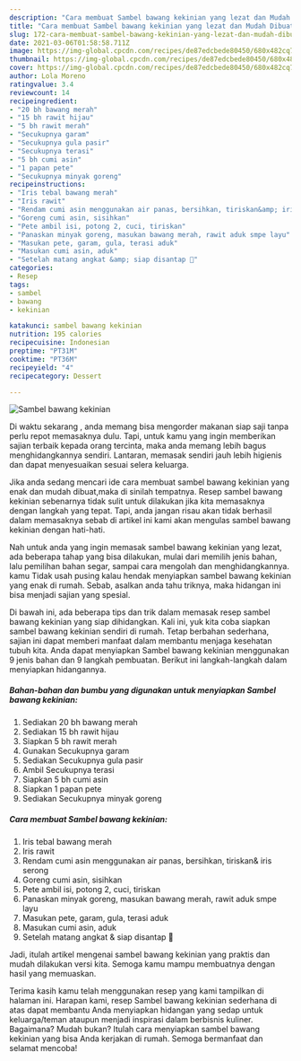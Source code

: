 ```yaml
---
description: "Cara membuat Sambel bawang kekinian yang lezat dan Mudah Dibuat"
title: "Cara membuat Sambel bawang kekinian yang lezat dan Mudah Dibuat"
slug: 172-cara-membuat-sambel-bawang-kekinian-yang-lezat-dan-mudah-dibuat
date: 2021-03-06T01:58:58.711Z
image: https://img-global.cpcdn.com/recipes/de87edcbede80450/680x482cq70/sambel-bawang-kekinian-foto-resep-utama.jpg
thumbnail: https://img-global.cpcdn.com/recipes/de87edcbede80450/680x482cq70/sambel-bawang-kekinian-foto-resep-utama.jpg
cover: https://img-global.cpcdn.com/recipes/de87edcbede80450/680x482cq70/sambel-bawang-kekinian-foto-resep-utama.jpg
author: Lola Moreno
ratingvalue: 3.4
reviewcount: 14
recipeingredient:
- "20 bh bawang merah"
- "15 bh rawit hijau"
- "5 bh rawit merah"
- "Secukupnya garam"
- "Secukupnya gula pasir"
- "Secukupnya terasi"
- "5 bh cumi asin"
- "1 papan pete"
- "Secukupnya minyak goreng"
recipeinstructions:
- "Iris tebal bawang merah"
- "Iris rawit"
- "Rendam cumi asin menggunakan air panas, bersihkan, tiriskan&amp; iris serong"
- "Goreng cumi asin, sisihkan"
- "Pete ambil isi, potong 2, cuci, tiriskan"
- "Panaskan minyak goreng, masukan bawang merah, rawit aduk smpe layu"
- "Masukan pete, garam, gula, terasi aduk"
- "Masukan cumi asin, aduk"
- "Setelah matang angkat &amp; siap disantap 🤗"
categories:
- Resep
tags:
- sambel
- bawang
- kekinian

katakunci: sambel bawang kekinian 
nutrition: 195 calories
recipecuisine: Indonesian
preptime: "PT31M"
cooktime: "PT36M"
recipeyield: "4"
recipecategory: Dessert

---
```



![Sambel bawang kekinian](https://img-global.cpcdn.com/recipes/de87edcbede80450/680x482cq70/sambel-bawang-kekinian-foto-resep-utama.jpg)

Di waktu  sekarang , anda memang bisa mengorder makanan siap saji tanpa perlu repot memasaknya dulu. Tapi, untuk kamu yang ingin memberikan sajian terbaik kepada orang tercinta, maka anda memang lebih bagus menghidangkannya sendiri. Lantaran, memasak sendiri jauh lebih higienis dan dapat menyesuaikan sesuai selera keluarga.

Jika anda sedang mencari ide cara membuat sambel bawang kekinian yang enak dan mudah dibuat,maka di sinilah tempatnya. Resep sambel bawang kekinian  sebenarnya tidak sulit untuk dilakukan jika kita memasaknya dengan langkah yang tepat. Tapi, anda jangan risau akan tidak berhasil dalam memasaknya 
sebab di artikel ini kami akan mengulas sambel bawang kekinian dengan hati-hati.  



Nah untuk anda yang ingin memasak sambel bawang kekinian yang lezat, ada beberapa tahap yang bisa dilakukan, mulai dari memilih jenis bahan, lalu pemilihan bahan segar, sampai cara mengolah dan menghidangkannya. kamu Tidak usah pusing kalau hendak menyiapkan sambel bawang kekinian yang enak di rumah. Sebab, asalkan anda  tahu triknya, maka hidangan ini bisa menjadi sajian yang spesial.

Di bawah ini, ada beberapa tips dan trik dalam memasak resep sambel bawang kekinian yang siap dihidangkan. Kali ini, yuk kita coba siapkan sambel bawang kekinian sendiri di rumah. Tetap berbahan sederhana, sajian ini dapat memberi manfaat dalam membantu menjaga kesehatan tubuh kita. Anda dapat menyiapkan Sambel bawang kekinian menggunakan 9 jenis bahan dan 9 langkah pembuatan. Berikut ini langkah-langkah dalam menyiapkan hidangannya.

<!--inarticleads1-->

##### Bahan-bahan dan bumbu yang digunakan untuk menyiapkan Sambel bawang kekinian:

1. Sediakan 20 bh bawang merah
1. Sediakan 15 bh rawit hijau
1. Siapkan 5 bh rawit merah
1. Gunakan Secukupnya garam
1. Sediakan Secukupnya gula pasir
1. Ambil Secukupnya terasi
1. Siapkan 5 bh cumi asin
1. Siapkan 1 papan pete
1. Sediakan Secukupnya minyak goreng




<!--inarticleads2-->

##### Cara membuat Sambel bawang kekinian:

1. Iris tebal bawang merah
1. Iris rawit
1. Rendam cumi asin menggunakan air panas, bersihkan, tiriskan&amp; iris serong
1. Goreng cumi asin, sisihkan
1. Pete ambil isi, potong 2, cuci, tiriskan
1. Panaskan minyak goreng, masukan bawang merah, rawit aduk smpe layu
1. Masukan pete, garam, gula, terasi aduk
1. Masukan cumi asin, aduk
1. Setelah matang angkat &amp; siap disantap 🤗




Jadi, itulah artikel mengenai  sambel bawang kekinian  yang praktis dan mudah dilakukan versi kita. Semoga kamu mampu membuatnya dengan hasil yang memuaskan. 

Terima kasih kamu telah menggunakan resep yang kami tampilkan di halaman ini. Harapan kami, resep  Sambel bawang kekinian sederhana di atas dapat membantu Anda menyiapkan hidangan yang sedap untuk keluarga/teman ataupun menjadi inspirasi dalam berbisnis kuliner. Bagaimana? Mudah bukan? Itulah cara menyiapkan sambel bawang kekinian yang bisa Anda kerjakan di rumah. Semoga bermanfaat dan selamat mencoba!

